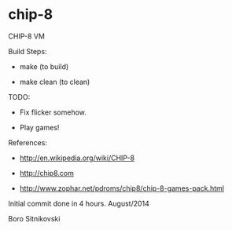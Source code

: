 chip-8
======

CHIP-8 VM

Build Steps:

- make (to build)

- make clean (to clean)



TODO:

- Fix flicker somehow.

- Play games!



References:

- http://en.wikipedia.org/wiki/CHIP-8

- http://chip8.com

- http://www.zophar.net/pdroms/chip8/chip-8-games-pack.html



Initial commit done in 4 hours. August/2014

Boro Sitnikovski
